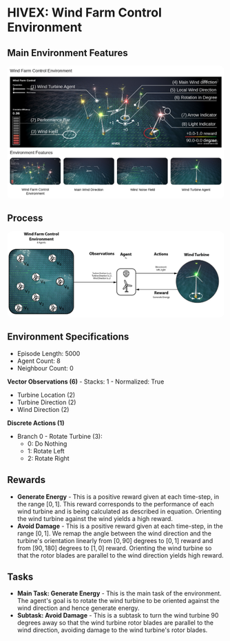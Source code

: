 # HIVEX: Wind Farm Control Environment

## Main Environment Features

<a href="url"><img src="https://github.com/hivex-research/hivex-environments/blob/main/docs/images/WFC_desc.jpg" width="auto" style="border-radius:10px" alt="Wind Farm Control Environment Features"></a>

## Process

<a href="url"><img src="https://github.com/hivex-research/hivex-environments/blob/main/docs/images/WFC_process.jpg" width="auto" style="border-radius:10px" alt="Wind Farm Control Environment Process"></a>

## Environment Specifications

- Episode Length: 5000
- Agent Count: 8
- Neighbour Count: 0

**Vector Observations (6)** - Stacks: 1 - Normalized: True
- Turbine Location (2)
- Turbine Direction (2)
- Wind Direction (2)

**Discrete Actions (1)**
- Branch 0 - Rotate Turbine (3):
    - 0: Do Nothing
    - 1: Rotate Left
    - 2: Rotate Right

## Rewards

- **Generate Energy** - This is a positive reward given at each time-step, in the range $[0, 1]$. This reward corresponds to the performance of each wind turbine and is being calculated as described in equation. Orienting the wind turbine against the wind yields a high reward.
- **Avoid Damage** - This is a positive reward given at each time-step, in the range $[0, 1]$. We remap the angle between the wind direction and the turbine's orientation linearly from $[0, 90]$ degrees to $[0, 1]$ reward and from $[90, 180]$ degrees to $[1, 0]$ reward. Orienting the wind turbine so that the rotor blades are parallel to the wind direction yields high reward.

## Tasks

- **Main Task: Generate Energy** - This is the main task of the environment. The agent's goal is to rotate the wind turbine to be oriented against the wind direction and hence generate energy.
- **Subtask: Avoid Damage** - This is a subtask to turn the wind turbine 90 degrees away so that the wind turbine rotor blades are parallel to the wind direction, avoiding damage to the wind turbine's rotor blades.